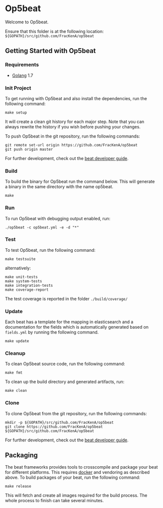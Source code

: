 # Op5beat

Welcome to Op5beat.

Ensure that this folder is at the following location:
`${GOPATH}/src/github.com/FracKenA/op5beat`

## Getting Started with Op5beat

### Requirements

* [Golang](https://golang.org/dl/) 1.7

### Init Project
To get running with Op5beat and also install the
dependencies, run the following command:

```
make setup
```

It will create a clean git history for each major step. Note that you can always rewrite the history if you wish before pushing your changes.

To push Op5beat in the git repository, run the following commands:

```
git remote set-url origin https://github.com/FracKenA/op5beat
git push origin master
```

For further development, check out the [beat developer guide](https://www.elastic.co/guide/en/beats/libbeat/current/new-beat.html).

### Build

To build the binary for Op5beat run the command below. This will generate a binary
in the same directory with the name op5beat.

```
make
```


### Run

To run Op5beat with debugging output enabled, run:

```
./op5beat -c op5beat.yml -e -d "*"
```


### Test

To test Op5beat, run the following command:

```
make testsuite
```

alternatively:
```
make unit-tests
make system-tests
make integration-tests
make coverage-report
```

The test coverage is reported in the folder `./build/coverage/`

### Update

Each beat has a template for the mapping in elasticsearch and a documentation for the fields
which is automatically generated based on `fields.yml` by running the following command.

```
make update
```


### Cleanup

To clean  Op5beat source code, run the following command:

```
make fmt
```

To clean up the build directory and generated artifacts, run:

```
make clean
```


### Clone

To clone Op5beat from the git repository, run the following commands:

```
mkdir -p ${GOPATH}/src/github.com/FracKenA/op5beat
git clone https://github.com/FracKenA/op5beat ${GOPATH}/src/github.com/FracKenA/op5beat
```


For further development, check out the [beat developer guide](https://www.elastic.co/guide/en/beats/libbeat/current/new-beat.html).


## Packaging

The beat frameworks provides tools to crosscompile and package your beat for different platforms. This requires [docker](https://www.docker.com/) and vendoring as described above. To build packages of your beat, run the following command:

```
make release
```

This will fetch and create all images required for the build process. The whole process to finish can take several minutes.
